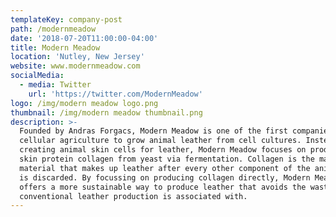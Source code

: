 ```yaml
---
templateKey: company-post
path: /modernmeadow
date: '2018-07-20T11:00:00-04:00'
title: Modern Meadow
location: 'Nutley, New Jersey'
website: www.modernmeadow.com
socialMedia:
  - media: Twitter
    url: 'https://twitter.com/ModernMeadow'
logo: /img/modern meadow logo.png
thumbnail: /img/modern meadow thumbnail.png
description: >-
  Founded by Andras Forgacs, Modern Meadow is one of the first companies to use
  cellular agriculture to grow animal leather from cell cultures. Instead of
  creating animal skin cells for leather, Modern Meadow focuses on producing the
  skin protein collagen from yeast via fermentation. Collagen is the main
  material that makes up leather after every other component of the animal hide
  is discarded. By focussing on producing collagen directly, Modern Meadow
  offers a more sustainable way to produce leather that avoids the waste
  conventional leather production is associated with.
---
```


